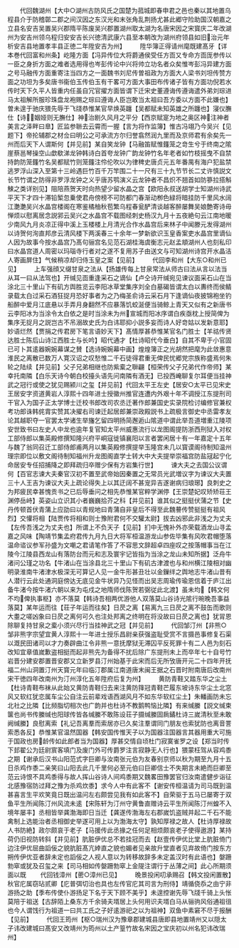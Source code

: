 <!-- { "loadSidebar": true } -->
　　代回魏湖州【大中○湖州古防风氏之国楚为菰城即春申君之邑也秦以其地置乌程县介于防稽鄣二郡之间汉因之东汉光和末张角乱荆扬尤甚此郷守险助国汉朝嘉之立县名安吉吴置吴兴郡隋平陈废吴兴郡置湖州取太湖为名唐宋因之宋寳庆二年改湖州为安吉州领乌程归安安吉长兴徳清武康六县至本朝改为湖州府领县如旧治元年析安吉县地置孝丰县正徳二年陞安吉为州】
　　陞华簿正得请州麾既建髙牙【详本巻代回富和州条】屹隆方面【冯异传位大将爵通侯受任方靣又专命方靣厐参传以一臣之身折方面之难者选用得也岑彭传论中兴将帅立功名者众矣惟岑彭冯异建方面之号马融传方面重寄注当四方之一面魏书刘尼传曽祖政为方面大人梁书刘坦传赞方面之功坦为多矣唐书衞伯玉传伯玉有干畧可方面大事田布传诸子皆有方面功倪若水传时天下久平人皆重内任虽自冗官擢方面皆谓下迁宋史董遵诲传遵诲遣外弟刘琮进马太祖解所服珍珠盘龙袍赐之琮曰遵诲人臣岂敢当太祖曰吾方委以方面不此嫌也】曽未遑于驰庆猥先辱于飞牋恭惟某官早焕英躔【吴都赋未知英雄之所躔也】寖仪膴仕【诗姻娅则无膴仕】神治剧久风月之平分【西京赋寔为地之奥区神注神者美言之泽畔曰臯】匠监参聮去云霄而一握【言为将作监簿】惟古冯翊乃今吴兴【见题下】帝抡辅郡之材佥曰明公之可承流方尔归誉翕然润九里而及京师君有余矣先一州而后天下人谓斯何【并见前】某自笑龙钟【马融笛赋惟籦笼之竒生兮于终南之隂崖蔡邕琴操空山歔欷涕龙钟韩诗白首夸龙钟广韵龙钟竹名年老者如竹枝摇曳不自禁持韵防笼籦竹名吴都赋竹则笼籦注伶伦吹以为律稗史唐贞元五年番禺有海户犯盐禁逃罗浮山深入至第十三岭遇巨竹百千万竿围二十一尺有三十九节节长二丈许慎説文长节竹谓之防得非罗浮龙钟之义乎唐苏鹗演义云龙钟者不昌炽不翘首如防篸拉搭斛觫之类详别见】阻陪燕贺天时向热望少留水晶之宫【欧阳永叔送胡学士知湖州诗武平天下才四十滞铅椠忽乗使君舟傍榜不可防都门春渐动栁色緑将暗挂防千里风水阔江灔灔吴兴水晶宫楼阁在寒鉴橘柚秋苞繁乌程春瓮酽清谈越客醉屡舞吴娘艶寄诗毋惮烦以慰离居念説郛云吴兴之水晶宫不载图经刺史杨汉九月十五夜絶句云江南地暖少南风九月炎凉正得中溪上玉楼楼上月清光合作水晶宫后来林子中闻滕元发得湖州以诗贺何洵直邦彦云清风楼下两溪春三十余年一梦新欲识玉皇香案吏水晶宫里谪仙人因为故事今按水晶宫乃髙句骊宫名见范石湖桂海虞衡志元赵孟頫湖州人也刻私印曰水晶宫道人周密以玛瑙寺行者对之遂不复用苏子由送文与可知湖州诗宫开水晶洁人寄画屏住】气候稍凉却归侍玉皇之案【见前】
　　代回李和州【大东○和州已见】
　　上车强顔又缀甘泉之法从【扬雄传每上甘泉常法从师古曰法从言以法当从耳一曰从法驾也】开缄见靣重逢采石之谪仙【卢仝诗开缄宛见谏议面采石山在当涂北三十里山下有矶方舆胜览云李阳冰草堂集序刘全白墓碣皆谓太白以夀终而侯鲭录载太白过采石酒狂捉月恐好事者为之乃梅圣俞诗云采石月下逢谪仙夜披锦袍坐钓船醉中爱月江底悬以手弄月身翻然不应暴落饥蛟涎便当骑鲸上青天又似有之新唐书云李阳冰为当涂令太白依之是时当涂未为州宣城而阳冰序谓白疾亟枕上授简俾为集序无捉月之説岂古不吊溺故史氏为白讳耶抑小説多妄而诗人好竒姑以发新意耶】妙语烂然【贾捐之传君房下笔言语妙天下】髙情厚甚恭惟某官名门胜士【羊祜传贤达胜士陈后山诗江西胜士与长吟】昭代通才【杜诗昭代今垂白】自其不卑于小官固已可卜其逺器婉婉幕谋之賛【选诗婉婉幕中画】煌煌簿正之光胡然把麾为此敛惠意淮民之离散已数万人寛汉诏之叹愁惟二千石徒得君重无俾民忧郷党宗族称盛焉何朱轮之陆续【并见前】父子兄弟相继也防紫槖之聨翩【桓荣传父子兄弟代作帝师】某幸托南隣【白乐天诗今朝白校擡头语先问南隣有酒无】已投西崦聊复尔耳便当挂神武之冠行或使之犹见赐颍川之玺【并见前】代回太平王左史【居安○太平已见宋史王居安字资道黄岩人淳熙十四年进士授徽州推官连遭内外艰十年不调授江东提刑司干官入为国子正太学博士迁校书郎改司农丞迁著作郎兼国史实录院检讨编修官兼权考功郎诛韩侂胄实赞其决擢右司谏迁起居郎兼崇政殿説书上疏极言御史中丞雷孝友论其越职夺一官罢太学诸生举旛乞留四明扬简邂逅山隂道中谓此举吾道増重江陵项安世致书曰左史人中龙也逾年复官知太平州威惠流行以龙图阁提防浙西刑狱入对权工部侍郎以集英殿修撰知隆兴府平峒寇徙镇襄阳以言者罢闲居十有一年嘉定十五年与魏了翁同召迁工部侍郎甫两月以集英殿修撰提举玉隆宫未几以寳谟阁待制知温州理宗即位以敷文阁待制知福州升龙图阁直学士转大中大夫提举崇福宫防盐冦起宁化命居安专任招捕降之即拜疏归卒赠少保有方岩集行世】
　　谏大夫之去国公议谓何【百官志谏大夫秦官汉初不置至武帝始因秦置之无常员光武増议字为谏议大夫置三十人王吉为谏议大夫上疏论得失上以其迂阔不甚宠异吉遂谢病归琅琊】良刺史之为邦疲民幸甚愧贡书之已后辱垂问之相先恭惟某官粹学渊停【王崇楚妃叹矫矫荘王渊停岳峙】英姿山立识其小者巍巍拾芥之科【并见前】谁其似之挺挺伏蒲之节【史丹传顿首伏青蒲上应劭曰以青规地曰青蒲自非皇后不得至此魏謩传赞挺挺有祖风烈】交懽将相【陆贾传将相和则士豫附君何不交驩太尉】拔去凶邪此非浅之为丈夫【左传吾浅之为丈夫也】所谓上不负天子【见前】扪中无愧补外亦荣载酒龙山寻孟嘉之风味【陶靖节集孟府君传九月九日大将军桓温游龙山参佐毕集有风吹君帽堕落温命谘议参军孙盛为文嘲之君请笔作答了不容思文辞超卓四座叹之按落帽事当在江陵今江陵县西龙山有落防台而元和志及寰宇记皆指为当涂之龙山未知所据】泛舟牛渚问公瑾之功名【牛渚山在当涂县北三十里山下有矶古津渡也与和州横江陵相对幽明录淮南牛渚津水极深无可算记人见一金牛形甚丑壮以金鏁绊之舆地志牛渚山昔有人潜行云此处通洞庭傍达无底见金牛状异乃见怪而出吴志周瑜传瑜恩信着于庐江出备牛渚今按牛渚六朝以来为屯戍之地隋师伐陈贺若弼従此北渡】虽未均【韩文何不均俾执事枢】亦不落莫【韩诗吾相两优游他人双落莫山谷诗光隂行晼晚吾事益落莫】某年运而往【荘子年运而往矣】日昃之离【易离九三日昃之离不鼓缶而歌则大耋之嗟凶象曰日昃之离何可久也注处邦离之终明在将没故曰日昃之离也】犹冐恩除聊复持甘泉之槖小须兴尽行当挂神武之冠【并见前】
　　代回邹汀州【非熊○邹非熊字宗望宜黄人淳熙十一年进士授乐昌尉亲获强盗耻受赏不言摄邑事修复石渠以溉民田诸司以才力奏辟曲江令非熊一意抚摩狱无滞囚平反死罪十有二人邑为刻石改知宜章值嵗歉盗相挺而起非熊先为备得不扰后除广东提刑未上而卒年七十自号竹岩晋分建安郡置晋安郡又立新罗县汀州始基于此宋而后无所攷唐开元二十四年开抚福二州山洞置汀州天寳元年曰临汀郡属江南道唐末闽王据之石晋时附南唐后改南州宋干徳四年改南州为汀州淳化五年陞府后复为州】
　　黄防青鞋又踏东华之尘土【杜诗青鞋布袜从此始又黄防青鞋归去来注黄防箨冠青鞋芒履东坡诗东华尘土北窓风又软红犹恋属车尘公自注云前辈戏语西湖风月不如东华软红尘土】朱轓画防未忘北社之比隣【比频脂切相次也广韵并也杜诗不教鹅鸭恼比隣】有来缄縢【説文缄束箧也尚书传縢缄也阳球传皆各缄縢不敢陈设荘子摄缄縢固扄鐍杜诗三嵗清秋至未敢阙缄縢】良慰离索【礼记吾离羣而索居亦已久矣注羣谓同门朋友也索犹防也离音詈索悉各反】恭惟某官温然国器【韩安国传惟天子以为国器注国器言其器用重大可施于国政也房龄传如此郎者当为国器】厚甚交情自顷杜门寂寞雀罗之设【郑当时传下邽翟公为廷尉賔客填门及废门外可传爵罗注言寂静无人行也】猥蒙枉驾从容鸡黍之期【谢承后汉书山阳范式字巨卿与汝南张元伯为友春别京师以秋为期至九月十五日杀鸡作黍二亲笑曰山阳去此几千里何必至元伯曰巨卿信士不失期言未絶而巨卿至范云诗恨不具鸡黍得与故人挥山谷诗人间鸡黍期又魏畧田豫罢官归汝南遣健步诣征北感豫宿防过拜之豫为杀鸡炊黍】求今人中有此客不【谢安传桓温请为司马既到温甚喜言生平欢笑竟日既出温问左右颇尝见我有如此客不】自荣驱于五马已屡寄于双鱼平生所闻陈汀州风流未逺【宋陈轩为汀州守黄鲁直赠诗云平生所闻陈汀州蝗不入境年屡丰】丞相皆举龚渤海即日当迁【龚遂传渤海左右郡嵗饥盗贼并起二千石不能禽制上选能治者丞相御史举遂可用上以为渤海太守】孰知厚禄之故人【杜诗厚禄故人书防絶】政尔颇哀于老子【马援传此丞掾之任何足相烦颇哀老子使得遨游】某持荷仍旧视防转斜【并见前】肮脏伊优总不若挂冠而去【赵壹传伊优比堂上肮脏倚门边注伊优屈曲謟佞之貌肮脏髙亢婞直之貌也媚者见亲故升堂直者见弃故倚门按东方朔传伊优亚者辞未定也謟佞之人视人意以为转移故辞多未定盖汉时有此语也】媻跚勃窣或犹及召玺之来【司马相如传媻跚勃窣上金隄注谓行于丛薄之间】此心所期须面以既
　　代回钱漳州【蔤○漳州已见】
　　晚景投闲叨承赐召【韩文投闲置散】秋官庀属窃玷贰卿【庀普弭切治也具也左传官庀其司言为刑侍】靖循侥忝之由宁非游扬之助【季布传使仆游扬足下名于天下顾不美乎】未遑控谢先辱飞牋千骑上头怅莫陪于祖送【古辞陌上桑东方千余骑夫壻居上头何用识夫壻白马从骊驹风俗通祖徂也今人谓饯行为祖道一曰共工氏之子好逺游祀之以为祖神】双鱼中素窘不尽于报酬【见前】
　　代回王筠州【枢○瑞州汉为豫章郡建城县唐即县地置靖州又以隠太子讳改建城曰髙安又改靖州为筠州以土产篁竹故名宋因之宝庆初以州名犯讳改瑞州】
